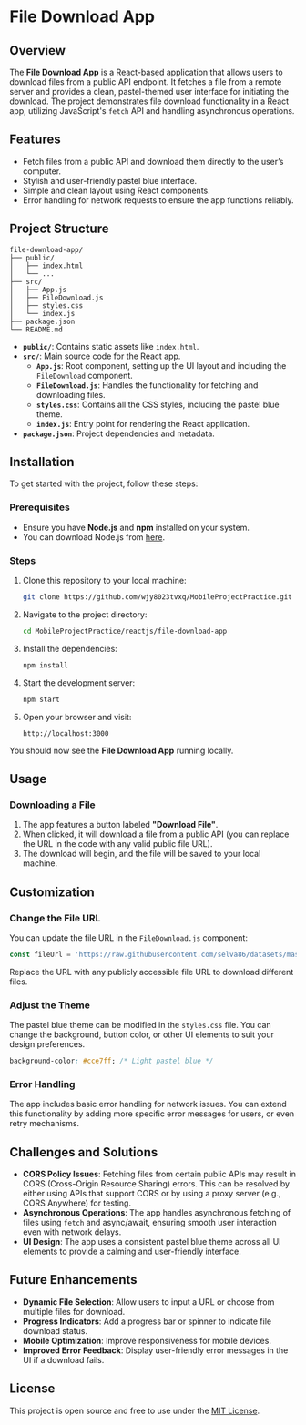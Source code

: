 
# **File Download App**

## **Overview**

The **File Download App** is a React-based application that allows users to download files from a public API endpoint. It fetches a file from a remote server and provides a clean, pastel-themed user interface for initiating the download. The project demonstrates file download functionality in a React app, utilizing JavaScript's `fetch` API and handling asynchronous operations. 

## **Features**

- Fetch files from a public API and download them directly to the user’s computer.
- Stylish and user-friendly pastel blue interface.
- Simple and clean layout using React components.
- Error handling for network requests to ensure the app functions reliably.

## **Project Structure**

```
file-download-app/
├── public/
│   ├── index.html
│   └── ...
├── src/
│   ├── App.js
│   ├── FileDownload.js
│   ├── styles.css
│   └── index.js
├── package.json
└── README.md
```

- **`public/`**: Contains static assets like `index.html`.
- **`src/`**: Main source code for the React app.
  - **`App.js`**: Root component, setting up the UI layout and including the `FileDownload` component.
  - **`FileDownload.js`**: Handles the functionality for fetching and downloading files.
  - **`styles.css`**: Contains all the CSS styles, including the pastel blue theme.
  - **`index.js`**: Entry point for rendering the React application.
- **`package.json`**: Project dependencies and metadata.

## **Installation**

To get started with the project, follow these steps:

### Prerequisites

- Ensure you have **Node.js** and **npm** installed on your system.
- You can download Node.js from [here](https://nodejs.org).

### Steps

1. Clone this repository to your local machine:

   ```bash
   git clone https://github.com/wjy8023tvxq/MobileProjectPractice.git
   ```

2. Navigate to the project directory:

   ```bash
   cd MobileProjectPractice/reactjs/file-download-app
   ```

3. Install the dependencies:

   ```bash
   npm install
   ```

4. Start the development server:

   ```bash
   npm start
   ```

5. Open your browser and visit:

   ```
   http://localhost:3000
   ```

You should now see the **File Download App** running locally.

## **Usage**

### Downloading a File

1. The app features a button labeled **"Download File"**.
2. When clicked, it will download a file from a public API (you can replace the URL in the code with any valid public file URL).
3. The download will begin, and the file will be saved to your local machine.

## **Customization**

### Change the File URL

You can update the file URL in the `FileDownload.js` component:

```javascript
const fileUrl = 'https://raw.githubusercontent.com/selva86/datasets/master/sample.txt';
```

Replace the URL with any publicly accessible file URL to download different files.

### Adjust the Theme

The pastel blue theme can be modified in the `styles.css` file. You can change the background, button color, or other UI elements to suit your design preferences.

```css
background-color: #cce7ff; /* Light pastel blue */
```

### Error Handling

The app includes basic error handling for network issues. You can extend this functionality by adding more specific error messages for users, or even retry mechanisms.

## **Challenges and Solutions**

- **CORS Policy Issues**: Fetching files from certain public APIs may result in CORS (Cross-Origin Resource Sharing) errors. This can be resolved by either using APIs that support CORS or by using a proxy server (e.g., CORS Anywhere) for testing.
- **Asynchronous Operations**: The app handles asynchronous fetching of files using `fetch` and async/await, ensuring smooth user interaction even with network delays.
- **UI Design**: The app uses a consistent pastel blue theme across all UI elements to provide a calming and user-friendly interface.

## **Future Enhancements**

- **Dynamic File Selection**: Allow users to input a URL or choose from multiple files for download.
- **Progress Indicators**: Add a progress bar or spinner to indicate file download status.
- **Mobile Optimization**: Improve responsiveness for mobile devices.
- **Improved Error Feedback**: Display user-friendly error messages in the UI if a download fails.

## **License**

This project is open source and free to use under the [MIT License](LICENSE).
